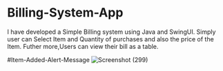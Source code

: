 # Billing-System-App
I have developed a Simple Billing system using Java and SwingUI. Simply user can Select Item and Quantity of purchases and also the price of the Item. Futher more,Users can view their bill as a table.

#Item-Added-Alert-Message
![Screenshot (299)](https://github.com/user-attachments/assets/4bd36859-d10e-4cb1-91c0-b24266575c7e)

